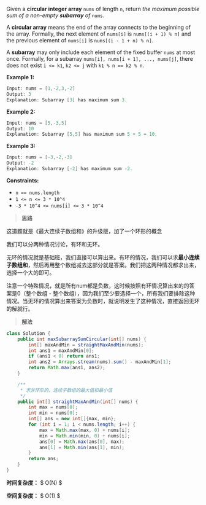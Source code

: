 Given a **circular integer array** `nums` of length `n`, return *the maximum possible sum of a non-empty **subarray** of* `nums`.

A **circular array** means the end of the array connects to the beginning of the array. Formally, the next element of `nums[i]` is `nums[(i + 1) % n]` and the previous element of `nums[i]` is `nums[(i - 1 + n) % n]`.

A **subarray** may only include each element of the fixed buffer `nums` at most once. Formally, for a subarray `nums[i], nums[i + 1], ..., nums[j]`, there does not exist `i <= k1`, `k2 <= j` with `k1 % n == k2 % n`.

 

**Example 1:**

```java
Input: nums = [1,-2,3,-2]
Output: 3
Explanation: Subarray [3] has maximum sum 3.
```

**Example 2:**

```java
Input: nums = [5,-3,5]
Output: 10
Explanation: Subarray [5,5] has maximum sum 5 + 5 = 10.
```

**Example 3:**

```java
Input: nums = [-3,-2,-3]
Output: -2
Explanation: Subarray [-2] has maximum sum -2.
```

 

**Constraints:**

- `n == nums.length`
- `1 <= n <= 3 * 10^4`
- `-3 * 10^4 <= nums[i] <= 3 * 10^4`



> **思路**

这道题就是《最大连续子数组和》的升级版，加了一个环形的概念

我们可以分两种情况讨论，有环和无环。

无环的情况就是基础班，我们直接可以算出来。有环的情况，我们可以求**最小连续子数组和**，然后再用整个数组减去这部分就是答案。我们把这两种情况都求出来，选择一个大的即可。

注意一个特殊情况，就是所有num都是负数，这时候按照有环情况算出来的的答案是0（整个数组 - 整个数组），因为我们至少要选择一个，所有我们要排除这种情况。当无环的情况算出来答案为负数时，就说明发生了这种情况，直接返回无环的解就行。



> **解法**

```java
class Solution {
    public int maxSubarraySumCircular(int[] nums) {
        int[] maxAndMin = straightMaxAndMin(nums);
        int ans1 = maxAndMin[0];
        if (ans1 < 0) return ans1;
        int ans2 = Arrays.stream(nums).sum() - maxAndMin[1];
        return Math.max(ans1, ans2);
    }

    /**
     * 求非环形的，连续子数组的最大值和最小值
     */
    public int[] straightMaxAndMin(int[] nums) {
        int max = nums[0];
        int min = nums[0];
        int[] ans = new int[]{max, min};
        for (int i = 1; i < nums.length; i++) {
            max = Math.max(max, 0) + nums[i];
            min = Math.min(min, 0) + nums[i];
            ans[0] = Math.max(ans[0], max);
            ans[1] = Math.min(ans[1], min);
        }
        return ans;
    }
}
```

**时间复杂度：** $ O(N) $

**空间复杂度：** $ O(1) $
